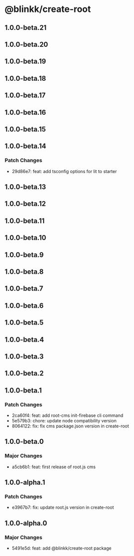 # @blinkk/create-root

## 1.0.0-beta.21

## 1.0.0-beta.20

## 1.0.0-beta.19

## 1.0.0-beta.18

## 1.0.0-beta.17

## 1.0.0-beta.16

## 1.0.0-beta.15

## 1.0.0-beta.14

### Patch Changes

- 29d86e7: feat: add tsconfig options for lit to starter

## 1.0.0-beta.13

## 1.0.0-beta.12

## 1.0.0-beta.11

## 1.0.0-beta.10

## 1.0.0-beta.9

## 1.0.0-beta.8

## 1.0.0-beta.7

## 1.0.0-beta.6

## 1.0.0-beta.5

## 1.0.0-beta.4

## 1.0.0-beta.3

## 1.0.0-beta.2

## 1.0.0-beta.1

### Patch Changes

- 2ca60f4: feat: add root-cms init-firebase cli command
- 5e579b3: chore: update node compatibility version
- 8064122: fix: fix cms package.json version in create-root

## 1.0.0-beta.0

### Major Changes

- a5cb6b1: feat: first release of root.js cms

## 1.0.0-alpha.1

### Patch Changes

- e3967b7: fix: update root.js version in create-root

## 1.0.0-alpha.0

### Major Changes

- 5491e5d: feat: add @blinkk/create-root package
